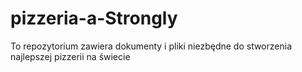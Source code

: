 # pizzeria-a-Strongly
To repozytorium zawiera dokumenty i pliki niezbędne do stworzenia najlepszej pizzerii na świecie 
